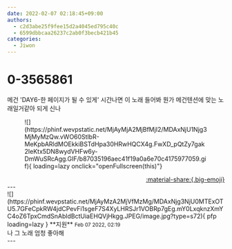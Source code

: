 ```yaml
---
date: 2022-02-07 02:18:45+09:00
authors:
  - c2d3abe25f9fee15d2a4045ed795c40c
  - 6599dbbcaa26237c2ab0f3becb421b45
categories:
  - Jiwon
---
```


# 0-3565861

<div class="post-container" markdown="1">
<div class="content-container md-sidebar__scrollwrap" markdown="1">

메건 'DAY6-한 페이지가 될 수 있게' 시간나면 이 노래 들어봐 뭔가 메건텐션에 맞는 노래일거같아 되게 신나
<figure markdown="1">
![](https://phinf.wevpstatic.net/MjAyMjA2MjBfMjI2/MDAxNjU1Njg3MjMyMzQw.vWO60StlbR-MeKpbARldMOEkkiBSTdHpa30HRwHQCX4g.FwXD_pQtZy7gak2IeKtx5DN8wydVHFw6y-DmWuSRcAgg.GIF/b87035196aec41f19a0a6e70c4175977059.gif){ loading=lazy onclick="openFullscreen(this)"}
</figure>


</div>
</div>

<div style="text-align: right;" markdown="1">
<a href="https://weverse.io/fromis9/fanpost/0-3565861" style="text-align: right;">:material-share:{.big-emoji}</a>
</div>
---

<div class="comments-container md-sidebar__scrollwrap" markdown="1">
<div class="comment" markdown="1">
<div class='id-container' markdown="1">
![](https://phinf.wevpstatic.net/MjAyMzA2MjVfMzMg/MDAxNjg3NjU0MTExOTU5.7GFeCpkRW4jdCPevFi1sgeF7S4XyLHRSJr1VOBRp7gEg.mY0LxqknzXmYC4oZ6TpxCmdSnAbldBctUiaEHQVjHkgg.JPEG/image.jpg?type=s72){ pfp loading=lazy }
**<span class="artist">지원</span>** <small>Feb 07 2022, 02:19</small><br>
</div>
<div class='comment-body' markdown="1">
나 그 노래 엄청 좋아해 
</div>
</div>
</div>
---
